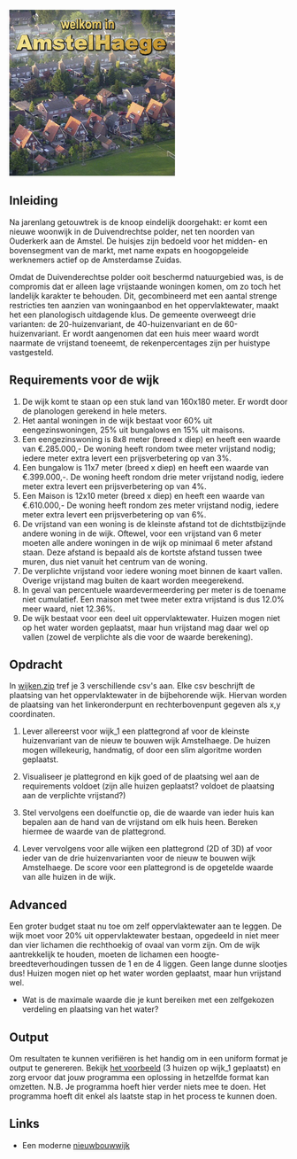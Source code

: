 ![](Amstelhaege_k.jpg)


## Inleiding

Na jarenlang getouwtrek is de knoop eindelijk doorgehakt: er komt een nieuwe woonwijk in de Duivendrechtse polder, net ten noorden van Ouderkerk aan de Amstel. De huisjes zijn bedoeld voor het midden- en bovensegment van de markt, met name expats en hoogopgeleide werknemers actief op de Amsterdamse Zuidas.

Omdat de Duivenderechtse polder ooit beschermd natuurgebied was, is de compromis dat er alleen lage vrijstaande woningen komen, om zo toch het landelijk karakter te behouden. Dit, gecombineerd met een aantal strenge restricties ten aanzien van woningaanbod en het oppervlaktewater, maakt het een planologisch uitdagende klus. De gemeente overweegt drie varianten: de 20-huizenvariant, de 40-huizenvariant en de 60-huizenvariant. Er wordt aangenomen dat een huis meer waard wordt naarmate de vrijstand toeneemt, de rekenpercentages zijn per huistype vastgesteld.

## Requirements voor de wijk

1. De wijk komt te staan op een stuk land van 160x180 meter. Er wordt door de planologen gerekend in hele meters.
2. Het aantal woningen in de wijk bestaat voor 60% uit eengezinswoningen, 25% uit bungalows en 15% uit maisons.
3. Een eengezinswoning is 8x8 meter (breed x diep) en heeft een waarde van €.285.000,- De woning heeft rondom twee meter vrijstand nodig; iedere meter extra levert een prijsverbetering op van 3%.
4. Een bungalow is 11x7 meter (breed x diep) en heeft een waarde van €.399.000,-. De woning heeft rondom drie meter vrijstand nodig, iedere meter extra levert een prijsverbetering op van 4%.
5. Een Maison is 12x10 meter (breed x diep) en heeft een waarde van €.610.000,- De woning heeft rondom zes meter vrijstand nodig, iedere  meter extra levert een prijsverbetering op van 6%.
6. De vrijstand van een woning is de kleinste afstand tot de dichtstbijzijnde andere woning in de wijk. Oftewel, voor een vrijstand van 6 meter moeten alle andere woningen in de wijk op minimaal 6 meter afstand staan. Deze afstand is bepaald als de kortste afstand tussen twee muren, dus niet vanuit het centrum van de woning.
7. De verplichte vrijstand voor iedere woning moet binnen de kaart vallen. Overige vrijstand mag buiten de kaart worden meegerekend.
8. In geval van percentuele waardevermeerdering per meter is de toename niet cumulatief. Een maison met twee meter extra vrijstand is dus 12.0% meer waard, niet 12.36%.
9. De wijk bestaat voor een deel uit oppervlaktewater. Huizen mogen niet op het water worden geplaatst, maar hun vrijstand mag daar wel op vallen (zowel de verplichte als die voor de waarde berekening).

## Opdracht

In [wijken.zip](wijken.zip) tref je 3 verschillende csv's aan. Elke csv beschrijft de plaatsing van het oppervlaktewater in de bijbehorende wijk. Hiervan worden de plaatsing van het linkeronderpunt en rechterbovenpunt gegeven als x,y coordinaten.

1. Lever allereerst voor wijk_1 een plattegrond af voor de kleinste huizenvariant van de nieuw te bouwen wijk Amstelhaege. De huizen mogen willekeurig, handmatig, of door een slim algoritme worden geplaatst. 
2. Visualiseer je plattegrond en kijk goed of de plaatsing wel aan de requirements voldoet (zijn alle huizen geplaatst? voldoet de plaatsing aan de verplichte vrijstand?)
3. Stel vervolgens een doelfunctie op, die de waarde van ieder huis kan bepalen aan de hand van de vrijstand om elk huis heen. Bereken hiermee de waarde van de plattegrond.

2. Lever vervolgens voor alle wijken een plattegrond (2D of 3D) af voor ieder van de drie huizenvarianten voor de nieuw te bouwen wijk Amstelhaege. De score voor een plattegrond is de opgetelde waarde van alle huizen in de wijk.

## Advanced
Een groter budget staat nu toe om zelf oppervlaktewater aan te leggen. De wijk moet voor 20% uit oppervlaktewater bestaan, opgedeeld in niet meer dan vier lichamen die rechthoekig of ovaal van vorm zijn. Om de wijk aantrekkelijk te houden, moeten de lichamen een hoogte-breedteverhoudingen tussen de 1 en de 4 liggen. Geen lange dunne slootjes dus! Huizen mogen niet op het water worden geplaatst, maar hun vrijstand wel.

* Wat is de maximale waarde die je kunt bereiken met een zelfgekozen verdeling en plaatsing van het water?

## Output

Om resultaten te kunnen verifiëren is het handig om in een uniform format je output te genereren.
Bekijk [het voorbeeld](example_output.csv) (3 huizen op wijk_1 geplaatst) en zorg ervoor dat jouw programma een oplossing in hetzelfde format kan omzetten.
N.B. Je programma hoeft hier verder niets mee te doen. Het programma hoeft dit enkel als laatste stap in het process te kunnen doen.


## Links

* Een moderne [nieuwbouwwijk](https://delubouw.nl/wp-content/uploads/2018/10/header-delubouw-1NIEUW.jpg)
